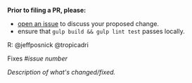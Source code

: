 **Prior to filing a PR, please:**
- [open an issue](https://github.com/GoogleChrome/workbox/issues/new) to discuss your proposed change.
- ensure that `gulp build && gulp lint test` passes locally.

R: @jeffposnick @tropicadri

Fixes #*issue number*

*Description of what's changed/fixed.*
